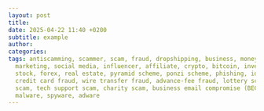 ```yaml
---
layout: post
title:
date: 2025-04-22 11:40 +0200
subtitle: example
author:
categories:
tags: antiscamming, scammer, scam, fraud, dropshipping, business, money, online, ecommerce,
  marketing, social media, influencer, affiliate, crypto, bitcoin, investment, trading,
  stock, forex, real estate, pyramid scheme, ponzi scheme, phishing, identity theft,
  credit card fraud, wire transfer fraud, advance-fee fraud, lottery scam, romance
  scam, tech support scam, charity scam, business email compromise (BEC), ransomware,
  malware, spyware, adware
---
```

